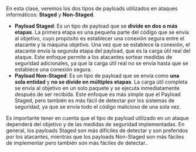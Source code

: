 En esta clase, veremos los dos tipos de payloads utilizados en ataques informáticos: **Staged** y **Non-Staged**.

- **Payload Staged**: Es un tipo de payload que se **divide en dos** **o más etapas**. La primera etapa es una pequeña parte del código que se envía al objetivo, cuyo propósito es establecer una conexión segura entre el atacante y la máquina objetivo. Una vez que se establece la conexión, el atacante envía la segunda etapa del payload, que es la carga útil real del ataque. Este enfoque permite a los atacantes sortear medidas de seguridad adicionales, ya que la carga útil real no se envía hasta que se establece una conexión segura.
- **Payload Non-Staged**: Es un tipo de payload que se envía como **una sola entidad** y **no se divide en múltiples etapas**. La carga útil completa se envía al objetivo en un solo paquete y se ejecuta inmediatamente después de ser recibida. Este enfoque es más simple que el Payload Staged, pero también es más fácil de detectar por los sistemas de seguridad, ya que se envía todo el código malicioso de una sola vez.

Es importante tener en cuenta que el tipo de payload utilizado en un ataque dependerá del objetivo y de las medidas de seguridad implementadas. En general, los payloads Staged son más difíciles de detectar y son preferidos por los atacantes, mientras que los payloads Non-Staged son más fáciles de implementar pero también son más fáciles de detectar..

